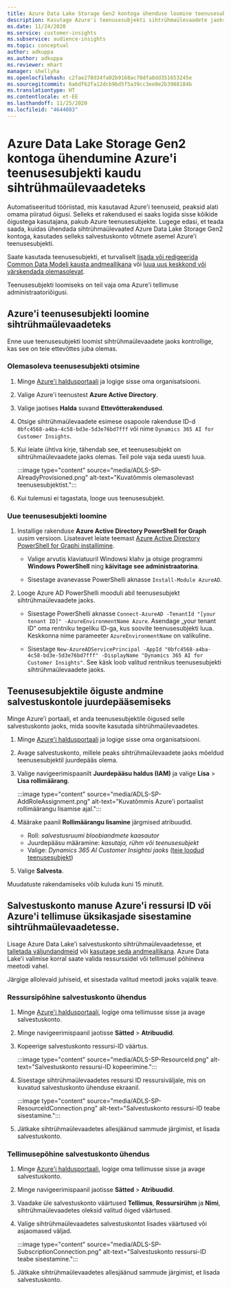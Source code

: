 ```yaml
---
title: Azure Data Lake Storage Gen2 kontoga ühenduse loomine teenusesubjekti kaudu
description: Kasutage Azure'i teenusesubjekti sihtrühmaülevaadete jaoks, et luua ühendus omaenda andmejärvega, kui lisate selle sihtrühmaülevaadetele.
ms.date: 11/24/2020
ms.service: customer-insights
ms.subservice: audience-insights
ms.topic: conceptual
author: adkuppa
ms.author: adkuppa
ms.reviewer: mhart
manager: shellyha
ms.openlocfilehash: c2fae278d34fa02b9168ac70dfa8dd351653245e
ms.sourcegitcommit: 6a6df62fa12dcb9bd5f5a39cc3ee0e2b3988184b
ms.translationtype: HT
ms.contentlocale: et-EE
ms.lasthandoff: 11/25/2020
ms.locfileid: "4644083"
---
```

# <a name="connect-to-an-azure-data-lake-storage-gen2-account-with-an-azure-service-principal-for-audience-insights"></a>Azure Data Lake Storage Gen2 kontoga ühendumine Azure'i teenusesubjekti kaudu sihtrühmaülevaadeteks

Automatiseeritud tööriistad, mis kasutavad Azure'i teenuseid, peaksid alati omama piiratud õigusi. Selleks et rakendused ei saaks logida sisse kõikide õigustega kasutajana, pakub Azure teenusesubjekte. Lugege edasi, et teada saada, kuidas ühendada sihtrühmaülevaated Azure Data Lake Storage Gen2 kontoga, kasutades selleks salvestuskonto võtmete asemel Azure'i teenusesubjekti. 

Saate kasutada teenusesubjekti, et turvaliselt [lisada või redigeerida Common Data Modeli kausta andmeallikana](connect-common-data-model.md) või [luua uus keskkond või värskendada olemasolevat](manage-environments.md#create-an-environment-in-an-existing-organization).

Teenusesubjekti loomiseks on teil vaja oma Azure'i tellimuse administraatoriõigusi.

## <a name="create-azure-service-principal-for-audience-insights"></a>Azure'i teenusesubjekti loomine sihtrühmaülevaadeteks

Enne uue teenusesubjekti loomist sihtrühmaülevaadete jaoks kontrollige, kas see on teie ettevõttes juba olemas.

### <a name="look-for-an-existing-service-principal"></a>Olemasoleva teenusesubjekti otsimine

1. Minge [Azure'i haldusportaali](https://portal.azure.com) ja logige sisse oma organisatsiooni.

2. Valige Azure'i teenustest **Azure Active Directory**.

3. Valige jaotises **Halda** suvand **Ettevõtterakendused**.

4. Otsige sihtrühmaülevaadete esimese osapoole rakenduse ID-d `0bfc4568-a4ba-4c58-bd3e-5d3e76bd7fff` või nime `Dynamics 365 AI for Customer Insights`.

5. Kui leiate ühtiva kirje, tähendab see, et teenusesubjekt on sihtrühmaülevaadete jaoks olemas. Teil pole vaja seda uuesti luua.
   
   :::image type="content" source="media/ADLS-SP-AlreadyProvisioned.png" alt-text="Kuvatõmmis olemasolevast teenusesubjektist.":::
   
6. Kui tulemusi ei tagastata, looge uus teenusesubjekt.

### <a name="create-a-new-service-principal"></a>Uue teenusesubjekti loomine

1. Installige rakenduse **Azure Active Directory PowerShell for Graph** uusim versioon. Lisateavet leiate teemast [Azure Active Directory PowerShell for Graphi installimine](https://docs.microsoft.com/powershell/azure/active-directory/install-adv2).
   - Valige arvutis klaviatuuril Windowsi klahv ja otsige programmi **Windows PowerShell** ning **käivitage see administraatorina**.
   
   - Sisestage avanevasse PowerShelli aknasse `Install-Module AzureAD`.

2. Looge Azure AD PowerShelli mooduli abil teenusesubjekt sihtrühmaülevaadete jaoks.
   - Sisestage PowerShelli aknasse `Connect-AzureAD -TenantId "[your tenant ID]" -AzureEnvironmentName Azure`. Asendage „your tenant ID“ oma rentniku tegeliku ID-ga, kus soovite teenusesubjekti luua. Keskkonna nime parameeter `AzureEnvironmentName` on valikuline.
  
   - Sisestage `New-AzureADServicePrincipal -AppId "0bfc4568-a4ba-4c58-bd3e-5d3e76bd7fff" -DisplayName "Dynamics 365 AI for Customer Insights"`. See käsk loob valitud rentnikus teenusesubjekti sihtrühmaülevaadete jaoks.  

## <a name="grant-permissions-to-the-service-principal-to-access-the-storage-account"></a>Teenusesubjektile õiguste andmine salvestuskontole juurdepääsemiseks

Minge Azure'i portaali, et anda teenusesubjektile õigused selle salvestuskonto jaoks, mida soovite kasutada sihtrühmaülevaadetes.

1. Minge [Azure'i haldusportaali](https://portal.azure.com) ja logige sisse oma organisatsiooni.

1. Avage salvestuskonto, millele peaks sihtrühmaülevaadete jaoks mõeldud teenusesubjektil juurdepääs olema.

1. Valige navigeerimispaanilt **Juurdepääsu haldus (IAM)** ja valige **Lisa** > **Lisa rollimäärang**.
   
   :::image type="content" source="media/ADLS-SP-AddRoleAssignment.png" alt-text="Kuvatõmmis Azure'i portaalist rollimäärangu lisamise ajal.":::
   
1. Määrake paanil **Rollimäärangu lisamine** järgmised atribuudid.
   - Roll: *salvestusruumi bloobiandmete kaasautor*
   - Juurdepääsu määramine: *kasutaja, rühm või teenusesubjekt*
   - Valige: *Dynamics 365 AI Customer Insightsi jaoks* ([teie loodud teenusesubjekt](#create-a-new-service-principal))

1.  Valige **Salvesta**.

Muudatuste rakendamiseks võib kuluda kuni 15 minutit.

## <a name="enter-the-azure-resource-id-or-the-azure-subscription-details-in-the-storage-account-attachment-to-audience-insights"></a>Salvestuskonto manuse Azure'i ressursi ID või Azure'i tellimuse üksikasjade sisestamine sihtrühmaülevaadetesse.

Lisage Azure Data Lake'i salvestuskonto sihtrühmaülevaadetesse, et [talletada väljundandmeid](manage-environments.md) või [kasutage seda andmeallikana](connect-common-data-service-lake.md). Azure Data Lake'i valimise korral saate valida ressurssidel või tellimusel põhineva meetodi vahel.

Järgige allolevaid juhiseid, et sisestada valitud meetodi jaoks vajalik teave.

### <a name="resounce-based-storage-account-connection"></a>Ressursipõhine salvestuskonto ühendus

1. Minge [Azure'i haldusportaali](https://portal.azure.com), logige oma tellimusse sisse ja avage salvestuskonto.

1. Minge navigeerimispaanil jaotisse **Sätted** > **Atribuudid**.

1. Kopeerige salvestuskonto ressursi-ID väärtus.

   :::image type="content" source="media/ADLS-SP-ResourceId.png" alt-text="Salvestuskonto ressursi-ID kopeerimine.":::

1. Sisestage sihtrühmaülevaadetes ressursi ID ressursiväljale, mis on kuvatud salvestuskonto ühenduse ekraanil.

   :::image type="content" source="media/ADLS-SP-ResourceIdConnection.png" alt-text="Salvestuskonto ressursi-ID teabe sisestamine.":::   
   
1. Jätkake sihtrühmaülevaadetes allesjäänud sammude järgimist, et lisada salvestuskonto.

### <a name="subscription-based-storage-account-connection"></a>Tellimusepõhine salvestuskonto ühendus

1. Minge [Azure'i haldusportaali](https://portal.azure.com), logige oma tellimusse sisse ja avage salvestuskonto.

1. Minge navigeerimispaanil jaotisse **Sätted** > **Atribuudid**.

1. Vaadake üle salvestuskonto väärtused **Tellimus**, **Ressursirühm** ja **Nimi**, sihtrühmaülevaadetes oleksid valitud õiged väärtused.

1. Valige sihtrühmaülevaadetes salvestuskontot lisades väärtused või asjaomased väljad.

   :::image type="content" source="media/ADLS-SP-SubscriptionConnection.png" alt-text="Salvestuskonto ressursi-ID teabe sisestamine.":::
   
1. Jätkake sihtrühmaülevaadetes allesjäänud sammude järgimist, et lisada salvestuskonto.
